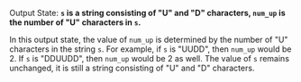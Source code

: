 Output State: **`s` is a string consisting of "U" and "D" characters, `num_up` is the number of "U" characters in `s`.**

In this output state, the value of `num_up` is determined by the number of "U" characters in the string `s`. For example, if `s` is "UUDD", then `num_up` would be 2. If `s` is "DDUUDD", then `num_up` would be 2 as well. The value of `s` remains unchanged, it is still a string consisting of "U" and "D" characters.